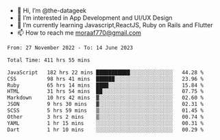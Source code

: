 - 👋 Hi, I’m @the-datageek
- 👀 I’m interested in App Development and UI/UX Design
- 🌱 I’m currently learning Javascript,ReactJS, Ruby on Rails and Flutter
- 📫 How to reach me moraaf770@gmail.com

<!---
the-datageek/the-datageek is a ✨ special ✨ repository because its `README.md` (this file) appears on your GitHub profile.
You can click the Preview link to take a look at your changes.
--->
<!--START_SECTION:waka-->

```txt
From: 27 November 2022 - To: 14 June 2023

Total Time: 411 hrs 55 mins

JavaScript   182 hrs 22 mins ███████████░░░░░░░░░░░░░░   44.28 %
CSS          98 hrs 41 mins  ██████░░░░░░░░░░░░░░░░░░░   23.96 %
Ruby         65 hrs 14 mins  ████░░░░░░░░░░░░░░░░░░░░░   15.84 %
HTML         31 hrs 54 mins  ██░░░░░░░░░░░░░░░░░░░░░░░   07.75 %
Markdown     10 hrs 42 mins  ▓░░░░░░░░░░░░░░░░░░░░░░░░   02.60 %
JSON         9 hrs 30 mins   ▓░░░░░░░░░░░░░░░░░░░░░░░░   02.31 %
SCSS         5 hrs 59 mins   ▒░░░░░░░░░░░░░░░░░░░░░░░░   01.45 %
Other        3 hrs 2 mins    ▒░░░░░░░░░░░░░░░░░░░░░░░░   00.74 %
YAML         1 hr 15 mins    ░░░░░░░░░░░░░░░░░░░░░░░░░   00.31 %
Dart         1 hr 10 mins    ░░░░░░░░░░░░░░░░░░░░░░░░░   00.29 %
```

<!--END_SECTION:waka-->
